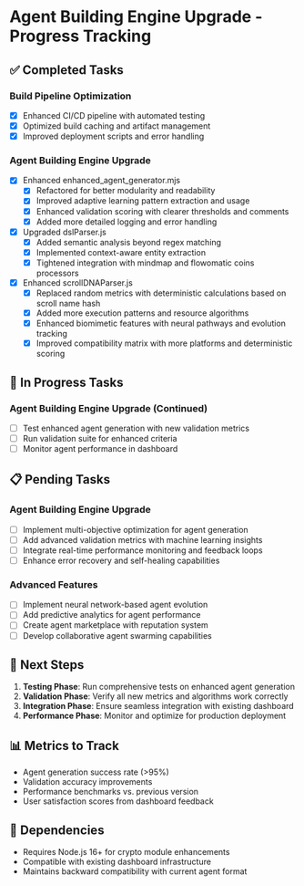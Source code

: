 # Agent Building Engine Upgrade - Progress Tracking

## ✅ Completed Tasks

### Build Pipeline Optimization
- [x] Enhanced CI/CD pipeline with automated testing
- [x] Optimized build caching and artifact management
- [x] Improved deployment scripts and error handling

### Agent Building Engine Upgrade
- [x] Enhanced enhanced_agent_generator.mjs
  - [x] Refactored for better modularity and readability
  - [x] Improved adaptive learning pattern extraction and usage
  - [x] Enhanced validation scoring with clearer thresholds and comments
  - [x] Added more detailed logging and error handling
- [x] Upgraded dslParser.js
  - [x] Added semantic analysis beyond regex matching
  - [x] Implemented context-aware entity extraction
  - [x] Tightened integration with mindmap and flowomatic coins processors
- [x] Enhanced scrollDNAParser.js
  - [x] Replaced random metrics with deterministic calculations based on scroll name hash
  - [x] Added more execution patterns and resource algorithms
  - [x] Enhanced biomimetic features with neural pathways and evolution tracking
  - [x] Improved compatibility matrix with more platforms and deterministic scoring

## 🔄 In Progress Tasks

### Agent Building Engine Upgrade (Continued)
- [ ] Test enhanced agent generation with new validation metrics
- [ ] Run validation suite for enhanced criteria
- [ ] Monitor agent performance in dashboard

## 📋 Pending Tasks

### Agent Building Engine Upgrade
- [ ] Implement multi-objective optimization for agent generation
- [ ] Add advanced validation metrics with machine learning insights
- [ ] Integrate real-time performance monitoring and feedback loops
- [ ] Enhance error recovery and self-healing capabilities

### Advanced Features
- [ ] Implement neural network-based agent evolution
- [ ] Add predictive analytics for agent performance
- [ ] Create agent marketplace with reputation system
- [ ] Develop collaborative agent swarming capabilities

## 🎯 Next Steps

1. **Testing Phase**: Run comprehensive tests on enhanced agent generation
2. **Validation Phase**: Verify all new metrics and algorithms work correctly
3. **Integration Phase**: Ensure seamless integration with existing dashboard
4. **Performance Phase**: Monitor and optimize for production deployment

## 📊 Metrics to Track

- Agent generation success rate (>95%)
- Validation accuracy improvements
- Performance benchmarks vs. previous version
- User satisfaction scores from dashboard feedback

## 🔗 Dependencies

- Requires Node.js 16+ for crypto module enhancements
- Compatible with existing dashboard infrastructure
- Maintains backward compatibility with current agent format
